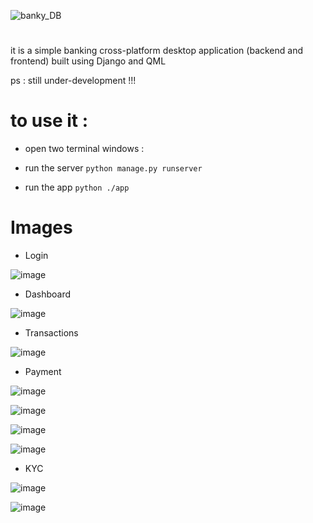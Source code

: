 
![banky_DB](https://github.com/user-attachments/assets/c458e357-b538-4f19-aaa3-252c55dff568)
# 

it is a simple banking cross-platform desktop application (backend and frontend) built using Django and QML

ps : still under-development !!!

# to use it :

- open two terminal windows : 

- run the server  `python manage.py runserver`

- run the app `python ./app`

# Images
- Login

![image](https://github.com/user-attachments/assets/4abd4497-830a-476c-b14b-9fde1efd4111)

- Dashboard

![image](https://github.com/user-attachments/assets/cdd656ac-0eab-45b3-9097-3033490e68d1)

  
- Transactions

![image](https://github.com/user-attachments/assets/5522064b-d2ac-4093-b67c-162942ce2c62)

- Payment
  
![image](https://github.com/user-attachments/assets/a0111180-ec3d-4c00-a747-9810e16873c6)


![image](https://github.com/user-attachments/assets/f6e1a414-72f4-481e-bf31-cfae10f4bcfa)

![image](https://github.com/user-attachments/assets/fa6063bb-e4d9-4f55-bb8b-0d5712f87598)

![image](https://github.com/user-attachments/assets/f6e98c60-8b56-4ecc-b179-250d414ffffd)

- KYC

![image](https://github.com/user-attachments/assets/781c4056-6a09-4a1c-88bc-ae157d00c827)

![image](https://github.com/user-attachments/assets/e3312e1b-121b-4e58-883d-a65d5d561b4e)



  
